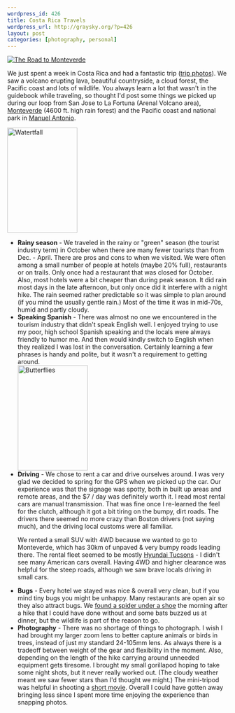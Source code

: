 ```yaml
--- 
wordpress_id: 426
title: Costa Rica Travels
wordpress_url: http://graysky.org/?p=426
layout: post
categories: [photography, personal]
---
```

<div class="flickr-frame"><a href="http://www.flickr.com/photos/downtree/2972161635/" title="The Road to Monteverde"><img src="http://graysky.org/images/costa_rica_road.jpg" alt="The Road to Monteverde" class="flickr-photo"/></a></div>

We just spent a week in Costa Rica and had a fantastic trip (<a href="http://flickr.com/photos/downtree/sets/72157608366771509/">trip photos</a>). We saw a volcano erupting lava, beautiful countryside, a cloud forest, the Pacific coast and lots of wildlife. You always learn a lot that wasn't in the guidebook while traveling, so thought I'd post some things we picked up during our loop from San Jose to La Fortuna (Arenal Volcano area), <a href="http://www.monteverdeinfo.com/">Monteverde</a> (4600 ft. high rain forest) and the Pacific coast and national park in <a href="http://www.manuelantoniocostarica.com">Manuel Antonio</a>.

<div class="flickr-frame flickr-float-right">
<a href="http://www.flickr.com/photos/downtree/2972995920/" title="Watertfall"><img src="http://farm4.static.flickr.com/3026/2972995920_ce048eccb5_m.jpg" width="160" height="240" alt="Watertfall" class="flickr-photo-right" /></a>
</div>

<ul>
<li><b>Rainy season</b> - We traveled in the rainy or "green" season (the tourist industry term) in October when there are many fewer tourists than from Dec. - April. There are pros and cons to when we visited. We were often among a small number of people at hotels (maybe 20% full), restaurants or on trails. Only once had a restaurant that was closed for October. Also, most hotels were a bit cheaper than during peak season. It did rain most days in the late afternoon, but only once did it interfere with a night hike. The rain seemed rather predictable so it was simple to plan around (if you mind the usually gentle rain.) Most of the time it was in mid-70s, humid and partly cloudy.</li>

<li><b>Speaking Spanish</b> - There was almost no one we encountered in the tourism industry that didn't speak English well. I enjoyed trying to use my poor, high school Spanish speaking and the locals were always friendly to humor me. And then would kindly switch to English when they realized I was lost in the conversation. Certainly learning a few phrases is handy and polite, but it wasn't a requirement to getting around.</li>

<div class="flickr-frame flickr-float-right">
<a href="http://www.flickr.com/photos/downtree/2972990142/" title="Butterflies by graysky., on Flickr"><img src="http://farm4.static.flickr.com/3137/2972990142_3b2f4b659b_m.jpg" width="160" height="240" alt="Butterflies" class="flickr-photo-right" /></a>
</div>

<li><b>Driving</b> - We chose to rent a car and drive ourselves around. I was very glad we decided to spring for the GPS when we picked up the car. Our experience was that the signage was spotty, both in built up areas and remote areas, and the $7 / day was definitely worth it. I read most rental cars are manual transmission. That was fine once I re-learned the feel for the clutch, although it got a bit tiring on the bumpy, dirt roads. The drivers there seemed no more crazy than Boston drivers (not saying much), and the driving local customs were all familiar. 

We rented a small SUV with 4WD because we wanted to go to Monteverde, which has 30km of unpaved & very bumpy roads leading there. The rental fleet seemed to be mostly <a href="http://www.hyundaiusa.com/vehicle/tucson/tucson.aspx">Hyundai Tucsons</a> - I didn't see many American cars overall. Having 4WD and higher clearance was helpful for the steep roads, although we saw brave locals driving in small cars.</li>

<li><strong>Bugs</strong> - Every hotel we stayed was nice & overall very clean, but if you mind tiny bugs you might be unhappy. Many restaurants are open air so they also attract bugs. We <a href="http://flickr.com/photos/downtree/2973049538/in/set-72157608366771509/">found a spider under a shoe</a> the morning after a hike that I could have done without and some bats buzzed us at dinner, but the wildlife is part of the reason to go.
</li>

<li><strong>Photography</strong> - There was no shortage of things to photograph. I wish I had brought my larger zoom lens to better capture animals or birds in trees, instead of just my standard 24-105mm lens. As always there is a tradeoff between weight of the gear and flexibility in the moment. Also, depending on the length of the hike carrying around unneeded equipment gets tiresome. I brought my small gorillapod hoping to take some night shots, but it never really worked out. (The cloudy weather meant we saw fewer stars than I'd thought we might.) The mini-tripod was helpful in shooting a <a href="http://www.flickr.com/photos/downtree/2980739730/in/set-72157608366771509/">short movie</a>. Overall I could have gotten away bringing less since I spent more time enjoying the experience than snapping photos.
</li>
</ul>
